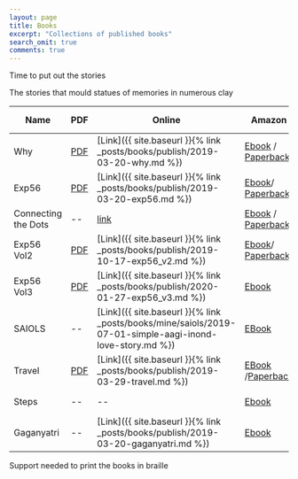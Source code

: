 ```yaml
---
layout: page
title: Books
excerpt: "Collections of published books"
search_omit: true
comments: true
---
```


Time to put out the stories

The stories that mould statues of memories in numerous clay

| Name | PDF | Online | Amazon | Published Date|
|---|---|---|---|---|
| Why | [PDF](https://gaganyatri.com/assets/pdf/why_vol_1.PDF) | [Link]({{ site.baseurl }}{% link _posts/books/publish/2019-03-20-why.md %}) | [Ebook](https://amzn.to/2PUILxX) / [Paperback](https://amzn.to/2LFWb2F)|  22 Dec 2018 |
| Exp56 |[PDF](https://gaganyatri.com/assets/pdf/exp56_vol_1.PDF)|[Link]({{ site.baseurl }}{% link _posts/books/publish/2019-03-20-exp56.md %})|[Ebook](https://amzn.to/312nYzJ)/ [Paperback](https://amzn.to/2LxhymF)| 7 Jun 2019|
| Connecting the Dots |--|[link](https://slabs.tech/connectingthedots.com/) |[Ebook](https://amzn.to/2FRIt9b) / [Paperback](https://www.amazon.de/dp/1073444759/ref=sr_1_1?language=en_GB&qid=1563544200&refinements=p_27%3ASuma%20Shetty&s=books-intl-de&sr=1-1&text=Suma%20Shetty)|19 July 2019|
| Exp56 Vol2 |[PDF](https://gaganyatri.com/assets/pdf/exp56_vol_2.PDF)|[Link]({{ site.baseurl }}{% link _posts/books/publish/2019-10-17-exp56_v2.md %})|[Ebook](https://amzn.to/37rJFM5)/ [Paperback]()| 28 Oct 2019|
| Exp56 Vol3 |[PDF](https://gaganyatri.com/assets/pdf/exp56_vol_3.PDF)|[Link]({{ site.baseurl }}{% link _posts/books/publish/2020-01-27-exp56_v3.md %})|[Ebook](https://amzn.to/2ynCIz5)| 31 Mar 2020|
| SAIOLS |--|[Link]({{ site.baseurl }}{% link _posts/books/mine/saiols/2019-07-01-simple-aagi-inond-love-story.md %})|[EBook](https://amzn.to/2ZIuRFs)|9 Sep 2019|
| Travel |[PDF](https://gaganyatri.com/assets/pdf/travel_vol_1.PDF)|[Link]({{ site.baseurl }}{% link _posts/books/publish/2019-03-29-travel.md %})|[EBook](https://amzn.to/2FJYONr) /[Paperback](https://www.amazon.com/gp/product/107941293X/ref=dbs_a_def_rwt_hsch_vapi_tpbk_p1_i1)|In Progress|
| Steps |--|--|[Ebook](https://amzn.to/2Jqp8jx)|In Progress|
| Gaganyatri |--| [Link]({{ site.baseurl }}{% link _posts/books/publish/2019-03-20-gaganyatri.md %})| [ Ebook](https://amzn.to/312nYzJ) | In Progress |

Support needed to print the books in braille
